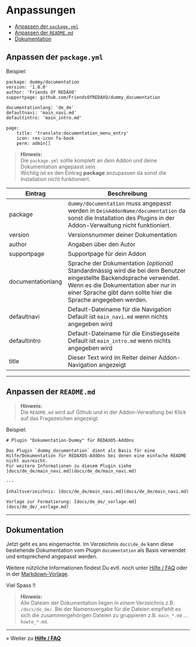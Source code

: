 # Anpassungen

- [Anpassen der `package.yml`](#package)
- [Anpassen der `README.md`](#readme)
- [Dokumentation](#dokumentation)

<a name="package"></a>
## Anpassen der `package.yml`

Beispiel:

    package: dummy/documentation
    version: '1.0.0'
    author: 'Friends Of REDAXO'
    supportpage: github.com/FriendsOfREDAXO/dummy_documentation

    documentationlang: 'de_de'
    defaultnavi: 'main_navi.md'
    defaultintro: 'main_intro.md'

    page:
        title: 'translate:documentation_menu_entry'
        icon: rex-icon fa-book
        perm: admin[]

> **Hinweis:**<br>Die `package.yml` sollte komplett an dein Addon und deine Dokumentation angepasst sein.<br>Wichtig ist es den Eintrag **package** anzupassen da sonst die Installation nicht funktioniert.

Eintrag|Beschreibung
------ | ------
package|`dummy/documentation` muss angepasst werden in `DeinAddonName/documentation` da sonst die Installation des Plugins in der Addon-Verwaltung nicht funktioniert.
version|Versionsnummer deiner Dokumentation
author|Angaben über den Autor
supportpage|Supportpage für dein Addon
documentationlang|Sprache der Dokumentation _(optional)_<br>Standardmässig wird die bei dem Benutzer eingestellte Backendsprache verwendet. Wenn es die Dokumentation aber nur in einer Sprache gibt dann sollte hier die Sprache angegeben werden.
defaultnavi|Default-Dateiname für die Navigation<br>Default ist `main_navi.md` wenn nichts angegeben wird
defaultintro|Default-Dateiname für die Einstiegsseite<br>Default ist `main_intro.md` wenn nichts angegeben wird
title|Dieser Text wird im Reiter deiner Addon-Navigation angezeigt

---

<a name="readme"></a>
## Anpassen der `README.md`

> **Hinweis:**<br>Die `README.md` wird auf Github und in der Addon-Verwaltung bei Klick auf das Fragezeichen angezeigt.

Beispiel:

    # Plugin "Dokumentation-Dummy" für REDAXO5-AddOns

    Das Plugin `dummy_documentation` dient als Basis für eine Hilfe/Dokumentation für REDAXO5-AddOns bei denen eine einfache README nicht ausreicht.
    Für weitere Informationen zu diesem Plugin siehe [docs/de_de/main_navi.md](docs/de_de/main_navi.md)

    ---

    Inhaltsverzeichnis: [docs/de_de/main_navi.md](docs/de_de/main_navi.md)

    Vorlage zur Formatierung: [docs/de_de/_vorlage.md](docs/de_de/_vorlage.md)

---

<a name="dokumentation"></a>
## Dokumentation

Jetzt geht es ans eingemachte. Im Verzeichnis `docs\de_de` kann diese bestehende Dokumentation vom Plugin `documentation` als Basis verwendet und entsprechend angepasst werden.

Weitere nützliche Informationen findest Du evtl. noch unter [Hilfe / FAQ](help_where.md) oder in der [Markdown-Vorlage](_vorlage.md).

Viel Spass !!

> **Hinweis:**<br>Alle Dateien der Dokumentation liegen in _einem_ Verzeichnis z.B. `/docs/de_de/`. Bei der Namensvergabe für die Dateien empfiehlt es sich die zusammengehörigen Dateien zu gruppieren z.B. `main_*.md` ... `howto_*.md`.

---

&raquo; Weiter zu **[Hilfe / FAQ](help_where.md)**